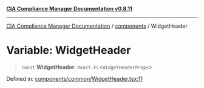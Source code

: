 [**CIA Compliance Manager Documentation v0.8.11**](../../README.md)

***

[CIA Compliance Manager Documentation](../../modules.md) / [components](../README.md) / WidgetHeader

# Variable: WidgetHeader

> `const` **WidgetHeader**: `React.FC`\<`WidgetHeaderProps`\>

Defined in: [components/common/WidgetHeader.tsx:11](https://github.com/Hack23/cia-compliance-manager/blob/d6eede30e4f01622fe18187e98b207e9a06a781f/src/components/common/WidgetHeader.tsx#L11)
